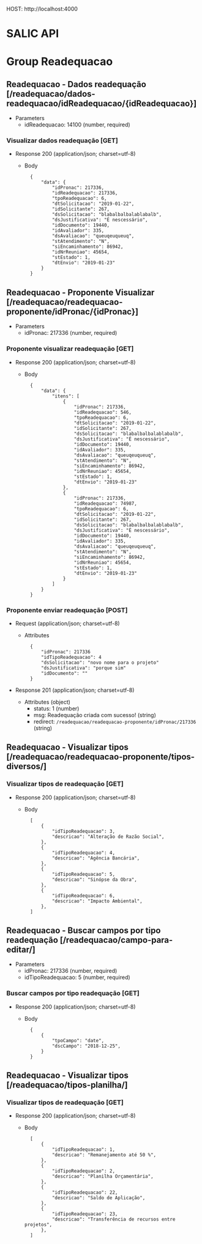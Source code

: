HOST: http://localhost:4000

# SALIC API

# Group Readequacao

## Readequacao - Dados readequação [/readequacao/dados-readequacao/idReadequacao/{idReadequacao}]

+ Parameters
    + idReadequacao: 14100 (number, required)

### Visualizar dados readequação [GET]

+ Response 200 (application/json; charset=utf-8)

    + Body
        
            {
                "data": {
                    "idPronac": 217336,
                    "idReadequacao": 217336,
                    "tpoReadequacao": 6,
                    "dtSolicitacao": "2019-01-22",
                    "idSolicitante": 267,
                    "dsSolicitacao": "blabalbalbalablabalb",
                    "dsJustificativa": "É nescessário",
                    "idDocumento": 19440,
                    "idAvaliador": 335,
                    "dsAvaliacao": "queuqeuqueuq",
                    "stAtendimento": "N",
                    "siEncaminhamento": 86942,
                    "idNrReuniao": 45654,
                    "stEstado": 1,
                    "dtEnvio": "2019-01-23"
                }
            }

## Readequacao - Proponente Visualizar [/readequacao/readequacao-proponente/idPronac/{idPronac}]

+ Parameters
    + idPronac: 217336 (number, required)

### Proponente visualizar readequação [GET]

+ Response 200 (application/json; charset=utf-8)

    + Body
        
            {
                "data": {
                    "itens": [
                        {
                            "idPronac": 217336,
                            "idReadequacao": 546,
                            "tpoReadequacao": 6,
                            "dtSolicitacao": "2019-01-22",
                            "idSolicitante": 267,
                            "dsSolicitacao": "blabalbalbalablabalb",
                            "dsJustificativa": "É nescessário",
                            "idDocumento": 19440,
                            "idAvaliador": 335,
                            "dsAvaliacao": "queuqeuqueuq",
                            "stAtendimento": "N",
                            "siEncaminhamento": 86942,
                            "idNrReuniao": 45654,
                            "stEstado": 1,
                            "dtEnvio": "2019-01-23"
                        },
                        {
                            "idPronac": 217336,
                            "idReadequacao": 74987,
                            "tpoReadequacao": 6,
                            "dtSolicitacao": "2019-01-22",
                            "idSolicitante": 267,
                            "dsSolicitacao": "blabalbalbalablabalb",
                            "dsJustificativa": "É nescessário",
                            "idDocumento": 19440,
                            "idAvaliador": 335,
                            "dsAvaliacao": "queuqeuqueuq",
                            "stAtendimento": "N",
                            "siEncaminhamento": 86942,
                            "idNrReuniao": 45654,
                            "stEstado": 1,
                            "dtEnvio": "2019-01-23"
                        }
                    ]
                }
            }

### Proponente enviar readequação [POST]

+ Request (application/json; charset=utf-8)

    + Attributes 

            {
                "idPronac": 217336
                "idTipoReadequacao": 4
                "dsSolicitacao": "novo nome para o projeto"
                "dsJustificativa": "porque sim" 
                "idDocumento": ""
            }

+ Response 201 (application/json; charset=utf-8)

    + Attributes (object)
        + status: 1 (number)
        + msg: Readequação criada com sucesso! (string)
        + redirect: `/readequacao/readequacao-proponente/idPronac/217336` (string)

## Readequacao - Visualizar tipos [/readequacao/readequacao-proponente/tipos-diversos/]

### Visualizar tipos de readequação [GET]

+ Response 200 (application/json; charset=utf-8)

    + Body

            [
                {
                    "idTipoReadequacao": 3,
                    "descricao": "Alteração de Razão Social",
                },
                {
                    "idTipoReadequacao": 4,
                    "descricao": "Agência Bancária",
                },
                {
                    "idTipoReadequacao": 5,
                    "descricao": "Sinópse da Obra",
                },
                {
                    "idTipoReadequacao": 6,
                    "descricao": "Impacto Ambiental",
                },
            ]

## Readequacao - Buscar campos por tipo readequação [/readequacao/campo-para-editar/]

+ Parameters
    + idPronac: 217336 (number, required)
    + idTipoReadequacao: 5 (number, required)

### Buscar campos por tipo readequação [GET]

+ Response 200 (application/json; charset=utf-8)

    + Body

            {
                {
                    "tpoCampo": "date",
                    "dscCampo": "2018-12-25",
                }
            }

## Readequacao - Visualizar tipos [/readequacao/tipos-planilha/]

### Visualizar tipos de readequação [GET]

+ Response 200 (application/json; charset=utf-8)

    + Body

            [
                {
                    "idTipoReadequacao": 1,
                    "descricao": "Remanejamento até 50 %",
                },
                {
                    "idTipoReadequacao": 2,
                    "descricao": "Planilha Orçamentária",
                },
                {
                    "idTipoReadequacao": 22,
                    "descricao": "Saldo de Aplicação",
                },
                {
                    "idTipoReadequacao": 23,
                    "descricao": "Transferência de recursos entre projetos",
                },
            ]

###